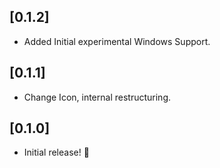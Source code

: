 ## [0.1.2]
- Added Initial experimental Windows Support.

## [0.1.1]
- Change Icon, internal restructuring.

## [0.1.0]
- Initial release! 🚀